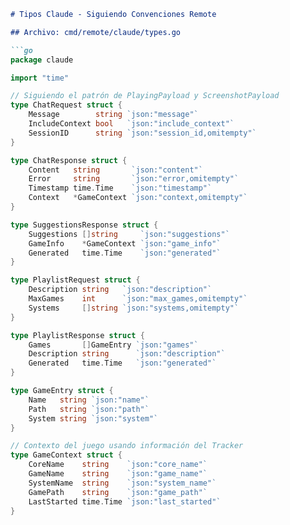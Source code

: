 ```markdown
# Tipos Claude - Siguiendo Convenciones Remote

## Archivo: cmd/remote/claude/types.go

```go
package claude

import "time"

// Siguiendo el patrón de PlayingPayload y ScreenshotPayload
type ChatRequest struct {
    Message        string `json:"message"`
    IncludeContext bool   `json:"include_context"`
    SessionID      string `json:"session_id,omitempty"`
}

type ChatResponse struct {
    Content   string       `json:"content"`
    Error     string       `json:"error,omitempty"`
    Timestamp time.Time    `json:"timestamp"`
    Context   *GameContext `json:"context,omitempty"`
}

type SuggestionsResponse struct {
    Suggestions []string     `json:"suggestions"`
    GameInfo    *GameContext `json:"game_info"`
    Generated   time.Time    `json:"generated"`
}

type PlaylistRequest struct {
    Description string   `json:"description"`
    MaxGames    int      `json:"max_games,omitempty"`
    Systems     []string `json:"systems,omitempty"`
}

type PlaylistResponse struct {
    Games       []GameEntry `json:"games"`
    Description string      `json:"description"`
    Generated   time.Time   `json:"generated"`
}

type GameEntry struct {
    Name   string `json:"name"`
    Path   string `json:"path"`
    System string `json:"system"`
}

// Contexto del juego usando información del Tracker
type GameContext struct {
    CoreName    string    `json:"core_name"`
    GameName    string    `json:"game_name"`
    SystemName  string    `json:"system_name"`
    GamePath    string    `json:"game_path"`
    LastStarted time.Time `json:"last_started"`
}
